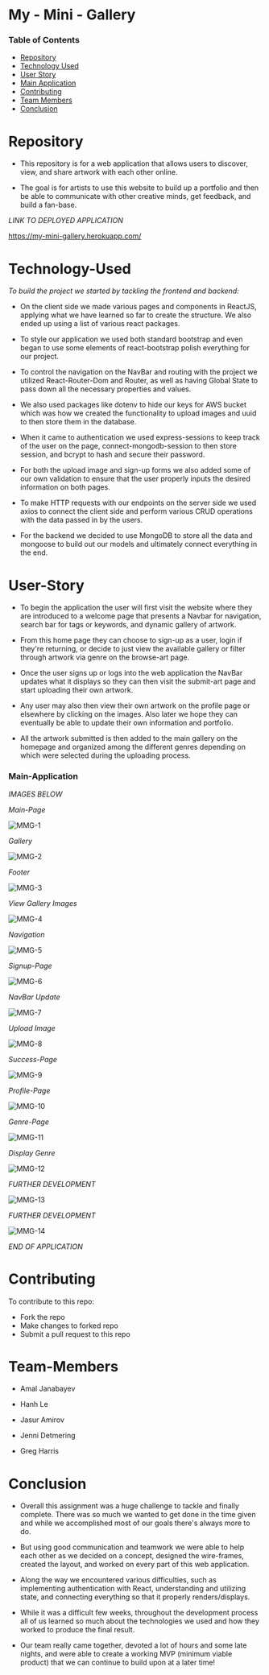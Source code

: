 # My - Mini - Gallery

### Table of Contents 

* [Repository](#Repository) 
* [Technology Used](#Technology-Used) 
* [User Story](#User-Story)
* [Main Application](#Main-Application)
* [Contributing](#Contributing)
* [Team Members](#Team-Members)
* [Conclusion](#Conclusion)

# Repository

- This repository is for a web application that allows users to discover, view, and share artwork with each other online.

- The goal is for artists to use this website to build up a portfolio and then be able to communicate with other creative minds, get feedback, and build a fan-base. 

*LINK TO DEPLOYED APPLICATION*

https://my-mini-gallery.herokuapp.com/

# Technology-Used

*To build the project we started by tackling the frontend and backend:*

- On the client side we made various pages and components in ReactJS, applying what we have learned so far to create the structure. We also ended up using a list of various react packages. 

- To style our application we used both standard bootstrap and even began to use some elements of react-bootstrap polish everything for our project.

- To control the navigation on the NavBar and routing with the project we utilized React-Router-Dom and Router, as well as having Global State to pass down all the necessary properties and values.

- We also used packages like dotenv to hide our keys for AWS bucket which was how we created the functionality to upload images and uuid to then store them in the database.

- When it came to authentication we used express-sessions to keep track of the user on the page, connect-mongodb-session to then store session, and bcrypt to hash and secure their password.

- For both the upload image and sign-up forms we also added some of our own validation to ensure that the user properly inputs the desired information on both pages. 

- To make HTTP requests with our endpoints on the server side we used axios to connect the client side and perform various CRUD operations with the data passed in by the users.

- For the backend we decided to use MongoDB to store all the data and mongoose to build out our models and ultimately connect everything in the end.

# User-Story

- To begin the application the user will first visit the website where they are introduced to a welcome page that presents a Navbar for navigation, search bar for tags or keywords, and dynamic gallery of artwork.

- From this home page they can choose to sign-up as a user, login if they're returning, or decide to just view the available gallery or filter through artwork via genre on the browse-art page.

- Once the user signs up or logs into the web application the NavBar updates what it displays so they can then visit the submit-art page and start uploading their own artwork.

- Any user may also then view their own artwork on the profile page or elsewhere by clicking on the images. Also later we hope they can eventually be able to update their own information and portfolio.

- All the artwork submitted is then added to the main gallery on the homepage and organized among the different genres depending on which were selected during the uploading process.

### Main-Application

*IMAGES BELOW*

*Main-Page*

![MMG-1](https://user-images.githubusercontent.com/73864182/120915319-db61b480-c657-11eb-84f4-9c6056e1de40.png)

*Gallery*

![MMG-2](https://user-images.githubusercontent.com/73864182/120915322-dbfa4b00-c657-11eb-82f2-fdff08122b8c.png)

*Footer*

![MMG-3](https://user-images.githubusercontent.com/73864182/120915292-d43aa680-c657-11eb-8705-cbe91733816f.png)

*View Gallery Images*

![MMG-4](https://user-images.githubusercontent.com/73864182/120915298-d6046a00-c657-11eb-9e9f-e4becc0f05f5.png)

*Navigation*

![MMG-5](https://user-images.githubusercontent.com/73864182/120915300-d69d0080-c657-11eb-9230-ef4fa508bb51.png)

*Signup-Page*

![MMG-6](https://user-images.githubusercontent.com/73864182/120915301-d7359700-c657-11eb-8ce4-b34b01137c5e.png)

*NavBar Update*

![MMG-7](https://user-images.githubusercontent.com/73864182/120915303-d7ce2d80-c657-11eb-8b9a-f01fb73958f0.png)

*Upload Image*

![MMG-8](https://user-images.githubusercontent.com/73864182/120915306-d866c400-c657-11eb-846f-91255f9ef341.png)

*Success-Page*

![MMG-9](https://user-images.githubusercontent.com/73864182/120915308-d8ff5a80-c657-11eb-8e1d-53dafa9ee057.png)

*Profile-Page*

![MMG-10](https://user-images.githubusercontent.com/73864182/120915309-d8ff5a80-c657-11eb-945b-165be6a5d534.png)

*Genre-Page*

![MMG-11](https://user-images.githubusercontent.com/73864182/120915311-d997f100-c657-11eb-80b3-610afa7f55a4.png)

*Display Genre*

![MMG-12](https://user-images.githubusercontent.com/73864182/120915313-da308780-c657-11eb-91c9-2068d26fc355.png)

*FURTHER DEVELOPMENT*

![MMG-13](https://user-images.githubusercontent.com/73864182/120915315-dac91e00-c657-11eb-9e19-d4705cd1dfdb.png)

*FURTHER DEVELOPMENT*

![MMG-14](https://user-images.githubusercontent.com/73864182/120915317-db61b480-c657-11eb-888e-00cc426c75d8.png)

*END OF APPLICATION*

# Contributing
  To contribute to this repo:

 - Fork the repo
 - Make changes to forked repo
 - Submit a pull request to this repo

# Team-Members

- Amal Janabayev

- Hanh Le

- Jasur Amirov

- Jenni Detmering

- Greg Harris

# Conclusion

- Overall this assignment was a huge challenge to tackle and finally complete. There was so much we wanted to get done in the time given and while we accomplished most of our goals there's always more to do.

- But using good communication and teamwork we were able to help each other as we decided on a concept, designed the wire-frames, created the layout, and worked on every part of this web application. 

- Along the way we encountered various difficulties, such as implementing authentication with React, understanding and utilizing state, and connecting everything so that it properly renders/displays.

- While it was a difficult few weeks, throughout the development process all of us learned so much about the technologies we used and how they worked to produce the final result. 

- Our team really came together, devoted a lot of hours and some late nights, and were able to create a working MVP (minimum viable product) that we can continue to build upon at a later time!
